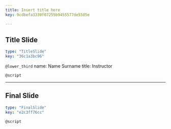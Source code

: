 ```yaml
---
title: Insert title here
key: 9cdbefa3330f07255b9455577de5585e

---
```

## Title Slide

```yaml
type: "TitleSlide"
key: "36c1a3bc96"
```

`@lower_third`
name: Name Surname
title: Instructor


`@script`



---
## Final Slide

```yaml
type: "FinalSlide"
key: "e2c3ff76cc"
```

`@script`


